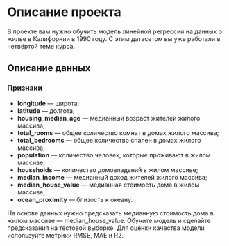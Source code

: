 # Описание проекта

В проекте вам нужно обучить модель линейной регрессии на данных о жилье в Калифорнии в 1990 году. С этим датасетом вы уже работали в четвёртой теме курса.

## Описание данных

### Признаки

- **longitude** — широта;
- **latitude** — долгота;
- **housing_median_age** — медианный возраст жителей жилого массива;
- **total_rooms** — общее количество комнат в домах жилого массива;
- **total_bedrooms** — общее количество спален в домах жилого массива;
- **population** — количество человек, которые проживают в жилом массиве;
- **households** — количество домовладений в жилом массиве;
- **median_income** — медианный доход жителей жилого массива;
- **median_house_value** — медианная стоимость дома в жилом массиве;
- **ocean_proximity** — близость к океану.


На основе данных нужно предсказать медианную стоимость дома в жилом массиве — median_house_value. 
Обучите модель и сделайте предсказания на тестовой выборке. 
Для оценки качества модели используйте метрики RMSE, MAE и R2.
